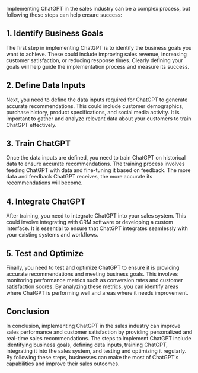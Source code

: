 
Implementing ChatGPT in the sales industry can be a complex process, but following these steps can help ensure success:

## 1. Identify Business Goals

The first step in implementing ChatGPT is to identify the business goals you want to achieve. These could include improving sales revenue, increasing customer satisfaction, or reducing response times. Clearly defining your goals will help guide the implementation process and measure its success.

## 2. Define Data Inputs

Next, you need to define the data inputs required for ChatGPT to generate accurate recommendations. This could include customer demographics, purchase history, product specifications, and social media activity. It is important to gather and analyze relevant data about your customers to train ChatGPT effectively.

## 3. Train ChatGPT

Once the data inputs are defined, you need to train ChatGPT on historical data to ensure accurate recommendations. The training process involves feeding ChatGPT with data and fine-tuning it based on feedback. The more data and feedback ChatGPT receives, the more accurate its recommendations will become.

## 4. Integrate ChatGPT

After training, you need to integrate ChatGPT into your sales system. This could involve integrating with CRM software or developing a custom interface. It is essential to ensure that ChatGPT integrates seamlessly with your existing systems and workflows.

## 5. Test and Optimize

Finally, you need to test and optimize ChatGPT to ensure it is providing accurate recommendations and meeting business goals. This involves monitoring performance metrics such as conversion rates and customer satisfaction scores. By analyzing these metrics, you can identify areas where ChatGPT is performing well and areas where it needs improvement.

Conclusion
----------

In conclusion, implementing ChatGPT in the sales industry can improve sales performance and customer satisfaction by providing personalized and real-time sales recommendations. The steps to implement ChatGPT include identifying business goals, defining data inputs, training ChatGPT, integrating it into the sales system, and testing and optimizing it regularly. By following these steps, businesses can make the most of ChatGPT's capabilities and improve their sales outcomes.
